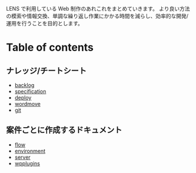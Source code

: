 LENS で利用している Web 制作のあれこれをまとめていきます。
より良い方法の模索や情報交換、単調な繰り返し作業にかかる時間を減らし、効率的な開発/運用を行うことを目的とします。

# Table of contents

## ナレッジ/チートシート
- [backlog](/knowledge/backlog.md)
- [specification](/knowledge/specification.md)
- [deploy](/knowledge/deploy.md)
- [wordmove](/knowledge/wordmove.md)
- [git](/knowledge/git.md)

## 案件ごとに作成するドキュメント
- [flow](/templates/flow.md)
- [environment](/templates/environment.md)
- [server](/templates/server.md)
- [wpplugins](/templates/wpplugins.md)
